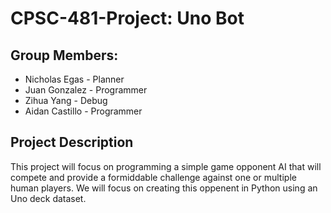 # CPSC-481-Project: Uno Bot

## Group Members:
- Nicholas Egas - Planner <br>
- Juan Gonzalez - Programmer <br>
- Zihua Yang - Debug <br>
- Aidan Castillo - Programmer <br>

## Project Description
This project will focus on programming a simple game opponent AI that will compete and provide a formiddable challenge against one or multiple human players. We will focus on creating this
oppenent in Python using an Uno deck dataset.
